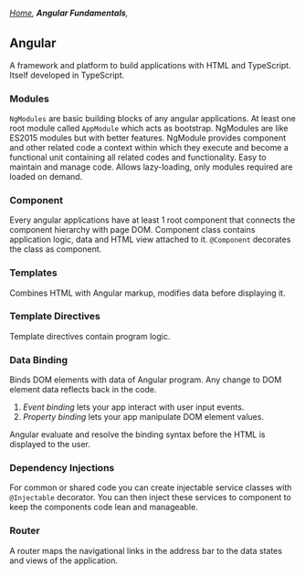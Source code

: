 ###### *[Home](https://tashbalrai.github.io)*, **Angular Fundamentals**,

## Angular
A framework and platform to build applications with HTML and TypeScript. Itself developed in TypeScript.

### Modules
```NgModules``` are basic building blocks of any angular applications.
At least one root module called ```AppModule``` which acts as bootstrap. 
NgModules are like ES2015 modules but with better features. 
NgModule provides component and other related code a context within which they execute and become a functional unit containing all related codes and functionality.
Easy to maintain and manage code.
Allows lazy-loading, only modules required are loaded on demand.

### Component
Every angular applications have at least 1 root component that connects the component hierarchy with page DOM.
Component class contains application logic, data and HTML view attached to it.
```@Component``` decorates the class as component.

### Templates
Combines HTML with Angular markup, modifies data before displaying it.

### Template Directives
Template directives contain program logic.

### Data Binding
Binds DOM elements with data of Angular program. Any change to DOM element data reflects back in the code.

1. *Event binding* lets your app interact with user input events.
2. *Property binding* lets your app manipulate DOM element values.

Angular evaluate and resolve the binding syntax before the HTML is displayed to the user.

### Dependency Injections
For common or shared code you can create injectable service classes with ```@Injectable``` decorator.
You can then inject these services to component to keep the components code lean and manageable.

### Router
A router maps the navigational links in the address bar to the data states and views of the application.

